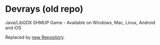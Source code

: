 Devrays (old repo)
===========

Java/LibGDX SHMUP Game - Available on Windows, Mac, Linux, Android and iOS

Replaced by [new Repository](https://github.com/Jaid/devrays).
